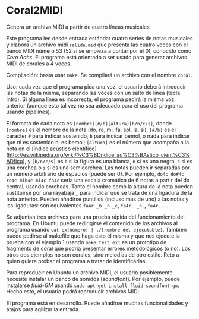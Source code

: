 # Coral2MIDI
Genera un archivo MIDI a partir de cuatro líneas musicales


Este programa lee desde entrada estándar cuatro series de notas musicales y elabora un archivo midi `salida.mid` que presenta las cuatro voces con el banco MIDI número 53 (52 si se empieza a contar por el 0), conocido como *Coro Aahs*. El programa está orientado a ser usado para generar archivos MIDI de corales a 4 voces.

Compilación: basta usar `make`. Se compilará un archivo con el nombre `coral`.

Uso: cada vez que el programa pida una voz, el usuario deberá introducir las notas de la misma, separando las voces con un salto de línea (tecla Intro). Si alguna línea es incorrecta, el programa pedirá la misma voz anterior (aunque esto tal vez no sea adecuado para el uso del programa usando pipelines).

El formato de cada nota es `[nombre][#/b][altura][b/n/c/s]`, donde `[nombre]` es el nombre de la nota (do, re, mi, fa, sol, la, si), `[#/b]` es el caracter `#` para indicar sostenido, `b` para indicar bemol, o nada para indicar que ni es sostenido ni es bemol; `[altura]` es el número que acompaña a la nota en el [índice acústico científico] (http://es.wikipedia.org/wiki/%C3%8Dndice_ac%C3%BAstico_cient%C3%ADfico), y `[b/n/c/s]` es `b` si la figura es una blanca, `n` si es una negra, `c` si es una corchea o `s` si es una semicorchea. Las notas pueden ir separadas por un número arbitrario de espacios (puede ser 0). Por ejemplo, `do4c do#4c re4c mib4c mi4c fa4c` sería una escala cromática de 6 notas a partir del do central, usando corcheas. Tanto el nombre como la altura de la nota pueden sustituirse por una rayabaja `_` para indicar que se trata de una ligadura de la nota anterior. Pueden añadirse puntillos (incluso más de uno) a las notas y las ligaduras: son equivalentes `fa4r _b _n _c`, `fa4r. _n.`, `fa4r...`.

Se adjuntan tres archivos para una prueba rápida del funcionamiento del programa. En Ubuntu puede redirigirse el contenido de los archivos al programa usando `cat ex[número] | ./[nombre del ejecutable]`. También puede pedirse al makefile que haga esto él mismo y que nos ejecute la prueba con el ejemplo 1 usando `make test`. `ex1` es un prototipo de fragmento de coral que podría presentar errores metodológicos (o no). Los otros dos ejemplos no son corales, sino melodías de otro estilo. Reto a quien quiera probar el programa a tratar de identificarlas.

Para reproducir en Ubuntu un archivo MIDI, el usuario posiblemente necesite instalar un banco de sonidos (*soundfont*). Por ejemplo, puede instalarse *fluid-GM* usando `sudo apt-get install fluid-soundfont-gm`. Hecho esto, el usuario podrá reproducir archivos MIDI.

El programa está en desarrollo. Puede añadirse muchas funcionalidades y atajos para agilizar la entrada.
